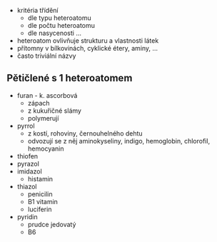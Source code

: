 - kritéria třídění
    - dle typu heteroatomu
    - dle počtu heteroatomu
    - dle nasycenosti
    ...
- heteroatom ovlivňuje strukturu a vlastnosti látek
- přítomny v bílkovinách, cyklické étery, aminy, ...
- často triviální názvy

## Pětičlené s 1 heteroatomem
- furan - k. ascorbová
    - zápach
    - z kukuřičné slámy
    - polymerují
- pyrrol
    - z kostí, rohoviny, černouhelného dehtu
    - odvozují se z něj aminokyseliny, indigo, hemoglobin, chlorofil, hemocyanin
- thiofen
- pyrazol
- imidazol
    - histamin
- thiazol
    - penicilin
    - B1 vitamin
    - luciferin
- pyridin
    - prudce jedovatý
    - B6